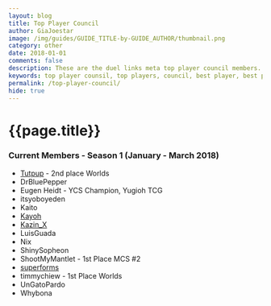 ```yaml
---
layout: blog
title: Top Player Council
author: GiaJoestar
image: /img/guides/GUIDE_TITLE-by-GUIDE_AUTHOR/thumbnail.png
category: other
date: 2018-01-01
comments: false
description: These are the duel links meta top player council members. They are the core of everything that concerns the meta of yugioh duel links.
keywords: top player counsil, top players, council, best player, best players
permalink: /top-player-council/
hide: true
---
```


# {{page.title}}

### Current Members - Season 1 (January - March 2018)

* [Tutpup](/authors/tutpup) - 2nd place Worlds
* DrBluePepper
* Eugen Heidt - YCS Champion, Yugioh TCG
* itsyoboyeden
* Kaito
* [Kayoh](/authors/kayoh)
* [Kazin_X](/authors/kazin-x)
* LuisGuada
* Nix
* ShinySopheon
* ShootMyMantlet - 1st Place MCS #2
* [superforms](/authors/superforms)
* timmychiew - 1st Place Worlds
* UnGatoPardo
* Whybona